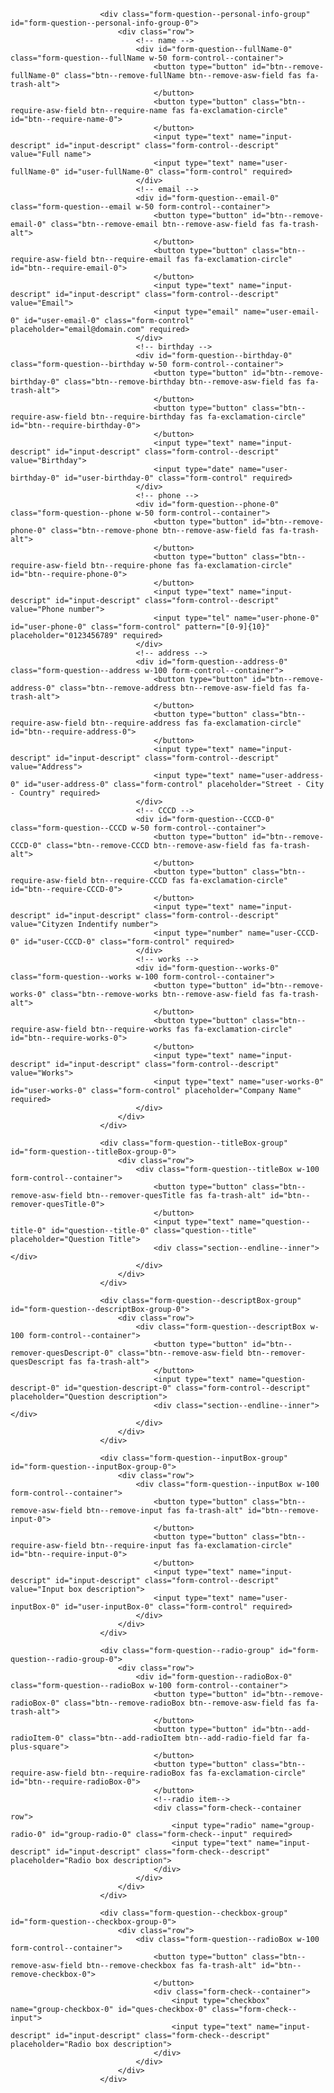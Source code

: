 <!-- Personal info group begin -->
                        <div class="form-question--personal-info-group" id="form-question--personal-info-group-0">
                            <div class="row">
                                <!-- name -->
                                <div id="form-question--fullName-0" class="form-question--fullName w-50 form-control--container">
                                    <button type="button" id="btn--remove-fullName-0" class="btn--remove-fullName btn--remove-asw-field fas fa-trash-alt">
                                    </button>
                                    <button type="button" class="btn--require-asw-field btn--require-name fas fa-exclamation-circle" id="btn--require-name-0">
                                    </button>
                                    <input type="text" name="input-descript" id="input-descript" class="form-control--descript" value="Full name">
                                    <input type="text" name="user-fullName-0" id="user-fullName-0" class="form-control" required>
                                </div>
                                <!-- email -->
                                <div id="form-question--email-0" class="form-question--email w-50 form-control--container">
                                    <button type="button" id="btn--remove-email-0" class="btn--remove-email btn--remove-asw-field fas fa-trash-alt">
                                    </button>
                                    <button type="button" class="btn--require-asw-field btn--require-email fas fa-exclamation-circle" id="btn--require-email-0">
                                    </button>
                                    <input type="text" name="input-descript" id="input-descript" class="form-control--descript" value="Email">
                                    <input type="email" name="user-email-0" id="user-email-0" class="form-control" placeholder="email@domain.com" required>
                                </div>
                                <!-- birthday -->
                                <div id="form-question--birthday-0" class="form-question--birthday w-50 form-control--container">
                                    <button type="button" id="btn--remove-birthday-0" class="btn--remove-birthday btn--remove-asw-field fas fa-trash-alt">
                                    </button>
                                    <button type="button" class="btn--require-asw-field btn--require-birthday fas fa-exclamation-circle" id="btn--require-birthday-0">
                                    </button>
                                    <input type="text" name="input-descript" id="input-descript" class="form-control--descript" value="Birthday">
                                    <input type="date" name="user-birthday-0" id="user-birthday-0" class="form-control" required>
                                </div>
                                <!-- phone -->
                                <div id="form-question--phone-0" class="form-question--phone w-50 form-control--container">
                                    <button type="button" id="btn--remove-phone-0" class="btn--remove-phone btn--remove-asw-field fas fa-trash-alt">
                                    </button>
                                    <button type="button" class="btn--require-asw-field btn--require-phone fas fa-exclamation-circle" id="btn--require-phone-0">
                                    </button>
                                    <input type="text" name="input-descript" id="input-descript" class="form-control--descript" value="Phone number">
                                    <input type="tel" name="user-phone-0" id="user-phone-0" class="form-control" pattern="[0-9]{10}" placeholder="0123456789" required>
                                </div>
                                <!-- address -->
                                <div id="form-question--address-0" class="form-question--address w-100 form-control--container">
                                    <button type="button" id="btn--remove-address-0" class="btn--remove-address btn--remove-asw-field fas fa-trash-alt">
                                    </button>
                                    <button type="button" class="btn--require-asw-field btn--require-address fas fa-exclamation-circle" id="btn--require-address-0">
                                    </button>
                                    <input type="text" name="input-descript" id="input-descript" class="form-control--descript" value="Address">
                                    <input type="text" name="user-address-0" id="user-address-0" class="form-control" placeholder="Street - City - Country" required>
                                </div>
                                <!-- CCCD -->
                                <div id="form-question--CCCD-0" class="form-question--CCCD w-50 form-control--container">
                                    <button type="button" id="btn--remove-CCCD-0" class="btn--remove-CCCD btn--remove-asw-field fas fa-trash-alt">
                                    </button>
                                    <button type="button" class="btn--require-asw-field btn--require-CCCD fas fa-exclamation-circle" id="btn--require-CCCD-0">
                                    </button>
                                    <input type="text" name="input-descript" id="input-descript" class="form-control--descript" value="Cityzen Indentify number">
                                    <input type="number" name="user-CCCD-0" id="user-CCCD-0" class="form-control" required>
                                </div>
                                <!-- works -->
                                <div id="form-question--works-0" class="form-question--works w-100 form-control--container">
                                    <button type="button" id="btn--remove-works-0" class="btn--remove-works btn--remove-asw-field fas fa-trash-alt">
                                    </button>
                                    <button type="button" class="btn--require-asw-field btn--require-works fas fa-exclamation-circle" id="btn--require-works-0">
                                    </button>
                                    <input type="text" name="input-descript" id="input-descript" class="form-control--descript" value="Works">
                                    <input type="text" name="user-works-0" id="user-works-0" class="form-control" placeholder="Company Name" required>
                                </div>
                            </div>
                        </div>
<!-- Personal info group end -->

<!-- Question title begin -->
                        <div class="form-question--titleBox-group" id="form-question--titleBox-group-0">
                            <div class="row">
                                <div class="form-question--titleBox w-100 form-control--container">
                                    <button type="button" class="btn--remove-asw-field btn--remover-quesTitle fas fa-trash-alt" id="btn--remover-quesTitle-0">
                                    </button>
                                    <input type="text" name="question--title-0" id="question--title-0" class="question--title" placeholder="Question Title">
                                    <div class="section--endline--inner"></div>
                                </div>
                            </div>
                        </div> 
<!-- Question title end -->

<!-- Question description begin -->
                        <div class="form-question--descriptBox-group" id="form-question--descriptBox-group-0">
                            <div class="row">
                                <div class="form-question--descriptBox w-100 form-control--container">
                                    <button type="button" id="btn--remover-quesDescript-0" class="btn--remove-asw-field btn--remover-quesDescript fas fa-trash-alt">
                                    </button>
                                    <input type="text" name="question-descript-0" id="question-descript-0" class="form-control--descript" placeholder="Question description">
                                    <div class="section--endline--inner"></div>
                                </div>
                            </div>
                        </div>
<!-- Question description end -->

<!-- Question input begin -->
                        <div class="form-question--inputBox-group" id="form-question--inputBox-group-0">
                            <div class="row">
                                <div class="form-question--inputBox w-100 form-control--container">
                                    <button type="button" class="btn--remove-asw-field btn--remove-input fas fa-trash-alt" id="btn--remove-input-0">
                                    </button>
                                    <button type="button" class="btn--require-asw-field btn--require-input fas fa-exclamation-circle" id="btn--require-input-0">
                                    </button>
                                    <input type="text" name="input-descript" id="input-descript" class="form-control--descript" value="Input box description">
                                    <input type="text" name="user-inputBox-0" id="user-inputBox-0" class="form-control" required>                                    
                                </div>
                            </div>
                        </div>
<!-- Question input end -->

<!-- Question radio begin -->
                        <div class="form-question--radio-group" id="form-question--radio-group-0">
                            <div class="row">
                                <div id="form-question--radioBox-0" class="form-question--radioBox w-100 form-control--container">
                                    <button type="button" id="btn--remove-radioBox-0" class="btn--remove-radioBox btn--remove-asw-field fas fa-trash-alt">
                                    </button>
                                    <button type="button" id="btn--add-radioItem-0" class="btn--add-radioItem btn--add-radio-field far fa-plus-square">
                                    </button>
                                    <button type="button" class="btn--require-asw-field btn--require-radioBox fas fa-exclamation-circle" id="btn--require-radioBox-0">
                                    </button>
                                    <!--radio item-->
                                    <div class="form-check--container row">
                                        <input type="radio" name="group-radio-0" id="group-radio-0" class="form-check--input" required>                                       
                                        <input type="text" name="input-descript" id="input-descript" class="form-check--descript" placeholder="Radio box description">
                                    </div>
                                </div>
                            </div>
                        </div>
<!-- Question radio end -->

<!-- Question checkbox begin -->
                        <div class="form-question--checkbox-group" id="form-question--checkbox-group-0">
                            <div class="row">
                                <div class="form-question--radioBox w-100 form-control--container">
                                    <button type="button" class="btn--remove-asw-field btn--remove-checkbox fas fa-trash-alt" id="btn--remove-checkbox-0">
                                    </button>
                                    <div class="form-check--container">
                                        <input type="checkbox" name="group-checkbox-0" id="ques-checkbox-0" class="form-check--input">                                       
                                        <input type="text" name="input-descript" id="input-descript" class="form-check--descript" placeholder="Radio box description">
                                    </div> 
                                </div>
                            </div>
                        </div>
<!-- Question checkbox end -->